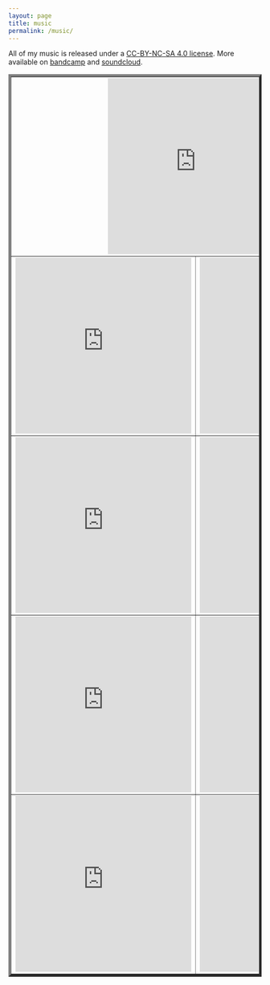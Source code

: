 ```yaml
---
layout: page
title: music
permalink: /music/
---
```


All of my music is released under a [CC-BY-NC-SA 4.0 license](https://creativecommons.org/licenses/by-nc-sa/4.0/).  More available on [bandcamp](https://sdlwdr.bandcamp.com) and [soundcloud](https://soundcloud.com/sdlwdr).

<table style="width:100%" border="5">
  <tr>
    <td colspan="2" align="center">
      <iframe style="border: 0; width: 350px; height: 350px;" src="https://bandcamp.com/EmbeddedPlayer/album=1513020297/size=large/bgcol=ffffff/linkcol=0687f5/minimal=true/transparent=true/" seamless><a href="https://sdlwdr.bandcamp.com/album/classics-vol-1">classics vol. 1 by sdlwdr</a></iframe>
    </td>
  </tr>
  <tr>
    <td>
      <iframe style="border: 0; width: 350px; height: 350px;" src="https://bandcamp.com/EmbeddedPlayer/album=4007304348/size=large/bgcol=ffffff/linkcol=0687f5/minimal=true/transparent=true/" seamless><a href="http://sdlwdr.bandcamp.com/album/warmth">warmth by sdlwdr</a></iframe>
    </td>
    <td>
      <iframe style="border: 0; width: 350px; height: 350px;" src="https://bandcamp.com/EmbeddedPlayer/album=4205890834/size=large/bgcol=ffffff/linkcol=0687f5/minimal=true/transparent=true/" seamless><a href="http://sdlwdr.bandcamp.com/album/lovesongs">lovesongs by sdlwdr</a></iframe>
    </td>
  </tr>
  <tr>
    <td>
      <iframe style="border: 0; width: 350px; height: 350px;" src="https://bandcamp.com/EmbeddedPlayer/album=2500457280/size=large/bgcol=ffffff/linkcol=0687f5/minimal=true/transparent=true/" seamless><a href="http://sdlwdr.bandcamp.com/album/slwly">slwly by sdlwdr</a></iframe>
    </td>
    <td>
      <iframe style="border: 0; width: 350px; height: 350px;" src="https://bandcamp.com/EmbeddedPlayer/album=1936321932/size=large/bgcol=ffffff/linkcol=0687f5/minimal=true/transparent=true/" seamless><a href="http://sdlwdr.bandcamp.com/album/sdlwdr">sdlwdr by sdlwdr</a></iframe>
    </td>
  </tr>
  <tr>
    <td>
      <iframe style="border: 0; width: 350px; height: 350px;" src="https://bandcamp.com/EmbeddedPlayer/album=745775375/size=large/bgcol=ffffff/linkcol=0687f5/minimal=true/transparent=true/" seamless><a href="http://sdlwdr.bandcamp.com/album/w">|w| by sdlwdr</a></iframe>
    </td>
    <td>
      <iframe style="border: 0; width: 350px; height: 350px;" src="https://bandcamp.com/EmbeddedPlayer/album=3254553153/size=large/bgcol=ffffff/linkcol=0687f5/minimal=true/transparent=true/" seamless><a href="http://sdlwdr.bandcamp.com/album/dstntbeachs">dstntbeachs by sdlwdr</a></iframe>
    </td>
  </tr>
  <tr>
    <td>
      <iframe style="border: 0; width: 350px; height: 350px;" src="https://bandcamp.com/EmbeddedPlayer/album=2437579088/size=large/bgcol=ffffff/linkcol=0687f5/minimal=true/transparent=true/" seamless><a href="http://sdlwdr.bandcamp.com/album/w11nter">w11nter by sdlwdr</a></iframe>
    </td>
    <td>
      <iframe style="border: 0; width: 350px; height: 350px;" src="https://bandcamp.com/EmbeddedPlayer/album=3101741347/size=large/bgcol=ffffff/linkcol=0687f5/minimal=true/transparent=true/" seamless><a href="http://sdlwdr.bandcamp.com/album/--2">♥* by sdlwdr</a></iframe>
    </td>
  </tr>
</table>

